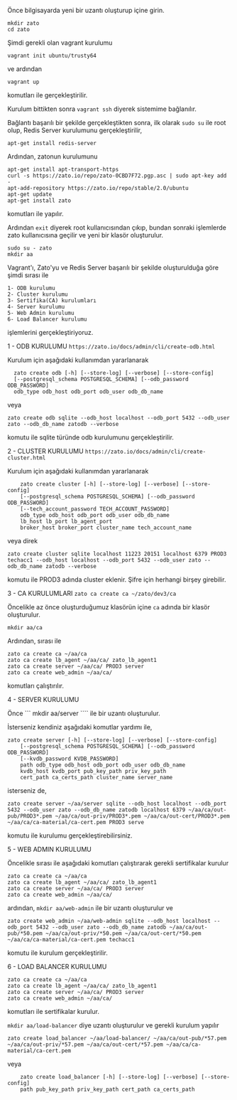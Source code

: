 Önce bilgisayarda yeni bir uzantı oluşturup içine girin.

```
mkdir zato
cd zato
```

Şimdi gerekli olan vagrant kurulumu

```
vagrant init ubuntu/trusty64
```

ve ardından 

```
vagrant up
```

komutları ile gerçekleştirilir.

Kurulum bittikten sonra ``` vagrant ssh ``` diyerek sistemime bağlanılır.

Bağlantı başarılı bir şekilde gerçekleştikten sonra, ilk olarak ```sudo su``` ile root olup, Redis Server kurulumunu gerçekleştirilir,

```
apt-get install redis-server
```

Ardından, zatonun kurulumunu 

```
apt-get install apt-transport-https
curl -s https://zato.io/repo/zato-0CBD7F72.pgp.asc | sudo apt-key add -
apt-add-repository https://zato.io/repo/stable/2.0/ubuntu
apt-get update
apt-get install zato
```

komutları ile yapılır.

Ardından ``` exit ``` diyerek root kullanıcısından çıkıp, bundan sonraki işlemlerde zato kullanıcısına geçilir ve yeni bir klasör oluşturulur.

```
sudo su - zato
mkdir aa
```

Vagrant'ı, Zato'yu ve Redis Server başarılı bir şekilde oluşturulduğa göre şimdi sırası ile 

```
1- ODB kurulumu
2- Cluster kurulumu
3- Sertifika(CA) kurulumları
4- Server kurulumu
5- Web Admin kurulumu
6- Load Balancer kurulumu
```

işlemlerini gerçekleştiriyoruz.

1 - ODB KURULUMU ``` https://zato.io/docs/admin/cli/create-odb.html ```

Kurulum için aşağıdaki kullanımdan yararlanarak 

```
  zato create odb [-h] [--store-log] [--verbose] [--store-config]
  [--postgresql_schema POSTGRESQL_SCHEMA] [--odb_password ODB_PASSWORD]
  odb_type odb_host odb_port odb_user odb_db_name
```

veya

```
zato create odb sqlite --odb_host localhost --odb_port 5432 --odb_user zato --odb_db_name zatodb --verbose
```

komutu ile sqlite türünde odb kurulumunu gerçekleştirilir.

2 - CLUSTER KURULUMU ``` https://zato.io/docs/admin/cli/create-cluster.html ```

Kurulum için aşağıdaki kullanımdan yararlanarak

```
    zato create cluster [-h] [--store-log] [--verbose] [--store-config]
    [--postgresql_schema POSTGRESQL_SCHEMA] [--odb_password ODB_PASSWORD]
    [--tech_account_password TECH_ACCOUNT_PASSWORD]
    odb_type odb_host odb_port odb_user odb_db_name
    lb_host lb_port lb_agent_port
    broker_host broker_port cluster_name tech_account_name
```
veya direk 

```
zato create cluster sqlite localhost 11223 20151 localhost 6379 PROD3 techacc1 --odb_host localhost --odb_port 5432 --odb_user zato --odb_db_name zatodb --verbose
``` 

komutu ile PROD3 adında cluster eklenir. Şifre için herhangi birşey girebilir.

3 - CA KURULUMLARI ``` zato ca create ca ~/zato/dev3/ca ```

Öncelikle az önce oluşturduğumuz klasörün içine ```ca``` adında bir klasör oluşturulur.

``` 
mkdir aa/ca
```

Ardından, sırası ile 

```
zato ca create ca ~/aa/ca
zato ca create lb_agent ~/aa/ca/ zato_lb_agent1
zato ca create server ~/aa/ca/ PROD3 server
zato ca create web_admin ~/aa/ca/
```

komutları çalıştırılır.

4 - SERVER KURULUMU

Önce ``` mkdir aa/server ```` ile bir uzantı oluşturulur.

İsterseniz kendiniz aşağıdaki komutlar yardımı ile,

```
zato create server [-h] [--store-log] [--verbose] [--store-config]
    [--postgresql_schema POSTGRESQL_SCHEMA] [--odb_password ODB_PASSWORD]
    [--kvdb_password KVDB_PASSWORD]
    path odb_type odb_host odb_port odb_user odb_db_name
    kvdb_host kvdb_port pub_key_path priv_key_path
    cert_path ca_certs_path cluster_name server_name
```

isterseniz de,

```
zato create server ~/aa/server sqlite --odb_host localhost --odb_port 5432 --odb_user zato --odb_db_name zatodb localhost 6379 ~/aa/ca/out-pub/PROD3*.pem ~/aa/ca/out-priv/PROD3*.pem ~/aa/ca/out-cert/PROD3*.pem ~/aa/ca/ca-material/ca-cert.pem PROD3 serve
```

komutu ile kurulumu gerçekleştirebilirsiniz.

5 - WEB ADMIN KURULUMU

Öncelikle sırası ile aşağıdaki komutları çalıştırarak gerekli sertifikalar kurulur 

```
zato ca create ca ~/aa/ca
zato ca create lb_agent ~/aa/ca/ zato_lb_agent1
zato ca create server ~/aa/ca/ PROD3 server
zato ca create web_admin ~/aa/ca/
```

ardından, ``` mkdir aa/web-admin ``` ile bir uzantı oluşturulur ve

```
zato create web_admin ~/aa/web-admin sqlite --odb_host localhost --odb_port 5432 --odb_user zato --odb_db_name zatodb ~/aa/ca/out-pub/*50.pem ~/aa/ca/out-priv/*50.pem ~/aa/ca/out-cert/*50.pem ~/aa/ca/ca-material/ca-cert.pem techacc1
```

komutu ile kurulum gerçekleştirilir.

6 - LOAD BALANCER KURULUMU

```
zato ca create ca ~/aa/ca
zato ca create lb_agent ~/aa/ca/ zato_lb_agent1
zato ca create server ~/aa/ca/ PROD3 server
zato ca create web_admin ~/aa/ca/
```

komutları ile sertifikalar kurulur.

``` mkdir aa/load-balancer ``` diye uzantı oluşturulur ve gerekli kurulum yapılır

```
zato create load_balancer ~/aa/load-balancer/ ~/aa/ca/out-pub/*57.pem ~/aa/ca/out-priv/*57.pem ~/aa/ca/out-cert/*57.pem ~/aa/ca/ca-material/ca-cert.pem
```

veya 

```
    zato create load_balancer [-h] [--store-log] [--verbose] [--store-config]
    path pub_key_path priv_key_path cert_path ca_certs_path
```
